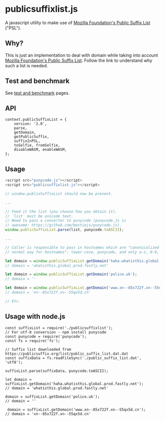 # publicsuffixlist.js

A javascript utility to make use of [Mozilla Foundation's Public Suffix
List](http://publicsuffix.org) ("PSL").

## Why?

This is just an implementation to deal with domain while taking into account
[Mozilla Foundation's Public Suffix List](http://publicsuffix.org). Follow
the link to understand why such a list is needed.

## Test and benchmark

See [test and benchmark](https://gorhill.github.io/publicsuffixlist.js/) pages.

## API

    context.publicSuffixList = {
        version: '2.0',
        parse,
        getDomain,
        getPublicSuffix,
        suffixInPSL,
        toSelfie, fromSelfie,
        disableWASM, enableWASM,
    };

## Usage


```js
<script src="punycode.js"></script>
<script src="publicsuffixlist.js"></script>

// window.publixSuffixList should now be present.

...

// Feed it the list (you choose how you obtain it).
// `list` must be unicode text.
// Need to pass a converter to punycode (punycode.js is
// awesome: https://github.com/bestiejs/punycode.js).
window.publicSuffixList.parse(list, punycode.toASCII);

...

// Caller is responsible to pass in hostnames which are "canonicalized in the
// normal way for hostnames": lower-case, punycode, and only a-z, 0-9, -, .

let domain = window.publicSuffixList.getDomain('haha.whatisthis.global.prod.fastly.net');
// domain = 'whatisthis.global.prod.fastly.net'

let domain = window.publicSuffixList.getDomain('police.uk');
// domain = ''

let domain = window.publicSuffixList.getDomain('www.xn--85x722f.xn--55qx5d.cn');
// domain = 'xn--85x722f.xn--55qx5d.cn'

// Etc.
```

## Usage with node.js


```
const suffixList = require('./publicsuffixlist');
// For utf-8 conversion - npm install punycode
const punycode = require('punycode'); 
const fs = require('fs');

// Suffix list downloaded from https://publicsuffix.org/list/public_suffix_list.dat.dat
const suffixData = fs.readFileSync('./public_suffix_list.dat', 'utf8');

suffixList.parse(suffixData, punycode.toASCII);

let domain = suffixList.getDomain('haha.whatisthis.global.prod.fastly.net');
// domain = 'whatisthis.global.prod.fastly.net'

domain = suffixList.getDomain('police.uk');
// domain = ''

 domain = suffixList.getDomain('www.xn--85x722f.xn--55qx5d.cn');
// domain = 'xn--85x722f.xn--55qx5d.cn'

```
